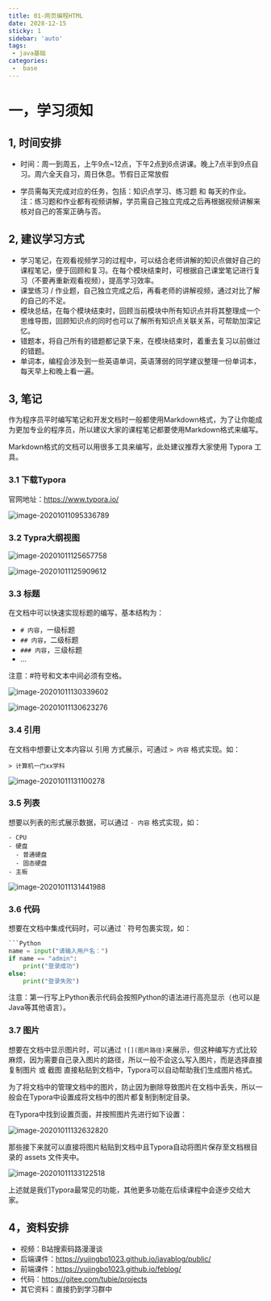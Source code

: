 ```yaml
---
title: 01-网页编程HTML
date: 2028-12-15
sticky: 1
sidebar: 'auto'
tags:
 - java基础
categories:
 -  base
---
```


# 一，学习须知

##  1, 时间安排

- 时间：周一到周五，上午9点~12点，下午2点到6点讲课。晚上7点半到9点自习。周六全天自习，周日休息。节假日正常放假

- 学员需每天完成对应的任务，包括：知识点学习、练习题 和 每天的作业。
  注：练习题和作业都有视频讲解，学员需自己独立完成之后再根据视频讲解来核对自己的答案正确与否。



## 2, 建议学习方式

- 学习笔记，在观看视频学习的过程中，可以结合老师讲解的知识点做好自己的课程笔记，便于回顾和复习。在每个模块结束时，可根据自己课堂笔记进行复习（不要再重新观看视频），提高学习效率。
- 课堂练习 / 作业题，自己独立完成之后，再看老师的讲解视频，通过对比了解的自己的不足。
- 模块总结，在每个模块结束时，回顾当前模块中所有知识点并将其整理成一个思维导图，回顾知识点的同时也可以了解所有知识点关联关系，可帮助加深记忆。
- 错题本，将自己所有的错题都记录下来，在模块结束时，着重去复习以前做过的错题。
- 单词本，编程会涉及到一些英语单词，英语薄弱的同学建议整理一份单词本，每天早上和晚上看一遍。



## 3, 笔记

作为程序员平时编写笔记和开发文档时一般都使用Markdown格式，为了让你能成为更加专业的程序员，所以建议大家的课程笔记都要使用Markdown格式来编写。

Markdown格式的文档可以用很多工具来编写，此处建议推荐大家使用 Typora 工具。



### 3.1 下载Typora

官网地址：https://www.typora.io/

![image-20201011095336789](assets/image-20201011095336789.png)



### 3.2 Typra大纲视图

![image-20201011125657758](assets/image-20201011125657758.png)



![image-20201011125909612](assets/image-20201011125909612.png)



### 3.3 标题

在文档中可以快速实现标题的编写，基本结构为：

- `# 内容`，一级标题
- `## 内容`，二级标题
- `### 内容`，三级标题
- ...

注意：#符号和文本中间必须有空格。

![image-20201011130339602](assets/image-20201011130339602.png)

![image-20201011130623276](assets/image-20201011130623276.png)

### 3.4 引用

在文档中想要让文本内容以 引用 方式展示，可通过 `> 内容` 格式实现。如：

```
> 计算机一门xx学科
```

![image-20201011131100278](assets/image-20201011131100278.png)



### 3.5 列表

想要以列表的形式展示数据，可以通过 `- 内容` 格式实现，如：

```
- CPU
- 硬盘
  - 普通硬盘
  - 固态硬盘
- 主板
```

![image-20201011131441988](assets/image-20201011131441988.png)

### 3.6 代码

想要在文档中集成代码时，可以通过 ` 符号包裹实现，如：

```python
​```Python
name = input("请输入用户名：")
if name == "admin":
	print("登录成功")
else:
    print("登录失败")
```

注意：第一行写上Python表示代码会按照Python的语法进行高亮显示（也可以是Java等其他语言）。



### 3.7 图片

想要在文档中显示图片时，可以通过 `![](图片路径)`来展示，但这种编写方式比较麻烦，因为需要自己录入图片的路径，所以一般不会这么写入图片，而是选择直接 复制图片 或 截图 直接粘贴到文档中，Typora可以自动帮助我们生成图片格式。

为了将文档中的管理文档中的图片，防止因为删除导致图片在文档中丢失，所以一般会在Typora中设置成将文档中的图片都复制到制定目录。

在Typora中找到设置页面，并按照图片先进行如下设置：

![image-20201011132632820](assets/image-20201011132632820.png)



那些接下来就可以直接将图片粘贴到文档中且Typora自动将图片保存至文档根目录的 assets 文件夹中。

![image-20201011133122518](assets/image-20201011133122518.png)



上述就是我们Typora最常见的功能，其他更多功能在后续课程中会逐步交给大家。



## 4，资料安排

- 视频：B站搜索码路漫漫谈
- 后端课件：https://yujingbo1023.github.io/javablog/public/
- 前端课件：https://yujingbo1023.github.io/feblog/
- 代码：https://gitee.com/tubie/projects
- 其它资料：直接扔到学习群中





